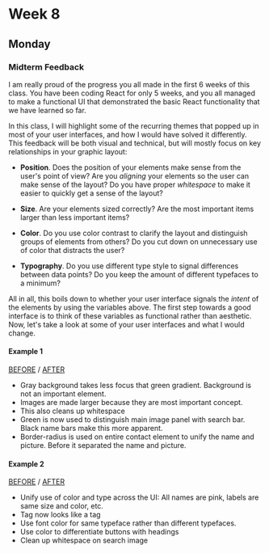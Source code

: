 # Week 8

## Monday

### Midterm Feedback

I am really proud of the progress you all made in the first 6 weeks of this class. You have been coding React for only 5 weeks, and you all managed to make a functional UI that demonstrated the basic React functionality that we have learned so far.

In this class, I will highlight some of the recurring themes that popped up in most of your user interfaces, and how I would have solved it differently. This feedback will be both visual and technical, but will mostly focus on key relationships in your graphic layout:

* **Position**. Does the position of your elements make sense from the user's point of view? Are you _aligning_ your elements so the user can make sense of the layout? Do you have proper _whitespace_ to make it easier to quickly get a sense of the layout?

* **Size**. Are your elements sized correctly? Are the most important items larger than less important items?

* **Color**. Do you use color contrast to clarify the layout and distinguish groups of elements from others? Do you cut down on unnecessary use of color that distracts the user?

* **Typography**. Do you use different type style to signal differences between data points? Do you keep the amount of different typefaces to a minimum?

All in all, this boils down to whether your user interface signals the _intent_ of the elements by using the variables above. The first step towards a good interface is to think of these variables as functional rather than aesthetic. Now, let's take a look at some of your user interfaces and what I would change.

#### Example 1

[BEFORE](images/example1_before.png) / [AFTER](images/example1_after.png)

* Gray background takes less focus that green gradient. Background is not an important element.
* Images are made larger because they are most important concept.
* This also cleans up whitespace
* Green is now used to distinguish main image panel with search bar. Black name bars make this more apparent.
* Border-radius is used on entire contact element to unify the name and picture. Before it separated the name and picture.

#### Example 2

[BEFORE](images/example2_before.png) / [AFTER](images/example2_after.png)

* Unify use of color and type across the UI: All names are pink, labels are same size and color, etc.
* Tag now looks like a tag
* Use font color for same typeface rather than different typefaces.
* Use color to differentiate buttons with headings
* Clean up whitespace on search image
